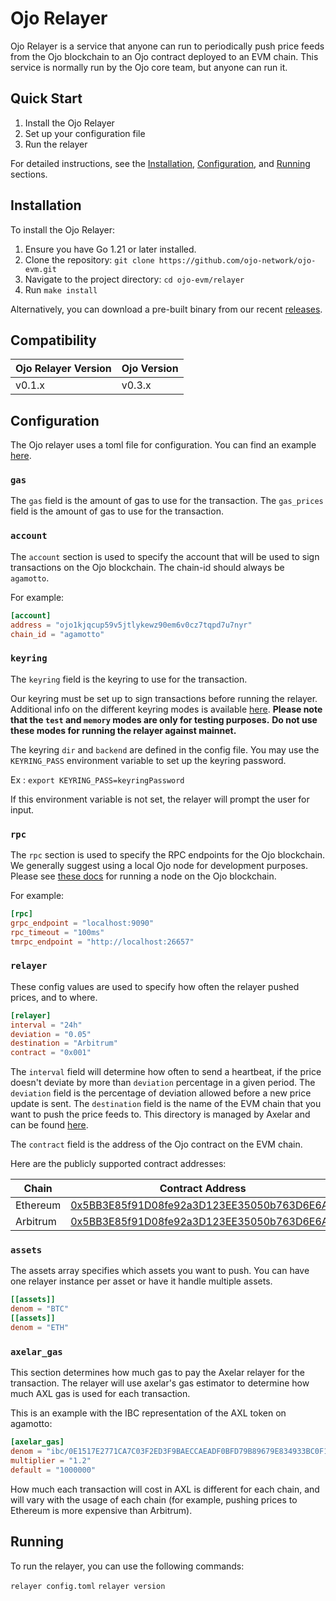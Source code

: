 # Ojo Relayer

Ojo Relayer is a service that anyone can run to periodically push price feeds from the Ojo blockchain to an Ojo contract deployed to an EVM chain. This service is normally run by the Ojo core team, but anyone can run it.

## Quick Start

1. Install the Ojo Relayer
2. Set up your configuration file
3. Run the relayer

For detailed instructions, see the [Installation](#installation), [Configuration](#configuration), and [Running](#running) sections.

## Installation

To install the Ojo Relayer:

1. Ensure you have Go 1.21 or later installed.
2. Clone the repository: `git clone https://github.com/ojo-network/ojo-evm.git`
3. Navigate to the project directory: `cd ojo-evm/relayer`
4. Run `make install`

Alternatively, you can download a pre-built binary from our recent [releases](https://github.com/ojo-network/ojo-evm/releases).

## Compatibility

| Ojo Relayer Version | Ojo Version |
|---------------------|-------------|
| v0.1.x              | v0.3.x      |

## Configuration

The Ojo relayer uses a toml file for configuration. You can find an example [here](./relayer.toml).

### `gas`

The `gas` field is the amount of gas to use for the transaction.
The `gas_prices` field is the amount of gas to use for the transaction.

### `account`

The `account` section is used to specify the account that will be used to sign transactions on the Ojo blockchain. The chain-id should always be `agamotto`.

For example:
```toml
[account]
address = "ojo1kjqcup59v5jtlykewz90em6v0cz7tqpd7u7nyr"
chain_id = "agamotto"
```

### `keyring`

The `keyring` field is the keyring to use for the transaction.

Our keyring must be set up to sign transactions before running the relayer.
Additional info on the different keyring modes is available [here](https://docs.cosmos.network/v0.46/run-node/keyring.html).
**Please note that the `test` and `memory` modes are only for testing purposes.**
**Do not use these modes for running the relayer against mainnet.**

The keyring `dir` and `backend` are defined in the config file.
You may use the `KEYRING_PASS` environment variable to set up the keyring password.

Ex :
`export KEYRING_PASS=keyringPassword`

If this environment variable is not set, the relayer will prompt the user for input.

### `rpc`

The `rpc` section is used to specify the RPC endpoints for the Ojo blockchain. We generally suggest using a local Ojo node for development purposes. Please see [these docs](https://docs.ojo.network/networks/agamotto#start-a-full-node) for running a node on the Ojo blockchain.

For example:
```toml
[rpc]
grpc_endpoint = "localhost:9090"
rpc_timeout = "100ms"
tmrpc_endpoint = "http://localhost:26657"
```

### `relayer`

These config values are used to specify how often the relayer pushed prices, and to where.

```toml
[relayer]
interval = "24h"
deviation = "0.05"
destination = "Arbitrum"
contract = "0x001"
```

The `interval` field will determine how often to send a heartbeat, if the price doesn't deviate by more than `deviation` percentage in a given period.
The `deviation` field is the percentage of deviation allowed before a new price update is sent.
The `destination` field is the name of the EVM chain that you want to push the price feeds to. This directory is managed by Axelar and can be found [here](https://docs.axelar.dev/resources/contract-addresses/mainnet/).

The `contract` field is the address of the Ojo contract on the EVM chain.

Here are the publicly supported contract addresses:

| Chain    | Contract Address |
|----------|------------------|
| Ethereum | [0x5BB3E85f91D08fe92a3D123EE35050b763D6E6A7](https://etherscan.io/address/0x5BB3E85f91D08fe92a3D123EE35050b763D6E6A7) |
| Arbitrum | [0x5BB3E85f91D08fe92a3D123EE35050b763D6E6A7](https://arbiscan.io/address/0x5BB3E85f91D08fe92a3D123EE35050b763D6E6A7) |

### `assets`

The assets array specifies which assets you want to push. You can have one relayer instance per asset or have it handle multiple assets.

```toml
[[assets]]
denom = "BTC"
[[assets]]
denom = "ETH"
```

### `axelar_gas`

This section determines how much gas to pay the Axelar relayer for the transaction. The relayer will use axelar's gas estimator to determine how much AXL gas is used for each transaction.

This is an example with the IBC representation of the AXL token on agamotto:
```toml
[axelar_gas]
denom = "ibc/0E1517E2771CA7C03F2ED3F9BAECCAEADF0BFD79B89679E834933BC0F179AD98"
multiplier = "1.2"
default = "1000000"
```

How much each transaction will cost in AXL is different for each chain, and will vary with the usage of each chain (for example, pushing prices to Ethereum is more expensive than Arbitrum).

## Running

To run the relayer, you can use the following commands:

`relayer config.toml`
`relayer version`

